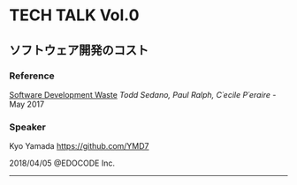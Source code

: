 # TECH TALK Vol.0
## ソフトウェア開発のコスト

### Reference
[Software Development Waste](https://www.researchgate.net/publication/313360479_Software_Development_Waste)
_Todd Sedano, Paul Ralph, C´ecile P´eraire_ - May 2017

### Speaker
Kyo Yamada
https://github.com/YMD7

2018/04/05 @EDOCODE Inc.

---

